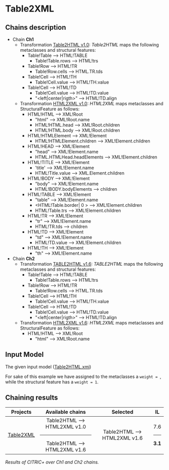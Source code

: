 # Table2XML

## Chains description
 - Chain **Ch1**
   - Transformation [Table2HTML v1.0](../tool/case_study/Table2HTML2XML/v1.0/Table2HTML.atl): _Table2HTML_ maps the following metaclasses and structural features: 
       - Table!Table --> HTML!TABLE
          - Table!Table.rows --> HTML!trs 
       - Table!Row --> HTML!TR
          - Table!Row.cells --> HTML.TR.tds 
       - Table!Cell --> HTML!TH
          - Table!Cell.value --> HTML!TH.value 
       - Table!Cell --> HTML!TD 
          - Table!Cell.value --> HTML!TD.value 
          - "<left|center|rigth>" --> HTML!TD.align
   - Transformation [HTML2XML v1.0](../tool/case_study/Table2HTML2XML/v1.0/HTML2XML.atl): _HTML2XML_ maps metaclasses and StructuralFeature as follows:
       - HTML!HTML --> XML!Root
          - "html" --> XML!Root.name
          - HTML!HTML.head --> XML!Root.children
          - HTML!HTML.body --> XML!Root.children
       - HTML!HTMLElement --> XML!Element
          - HTML!HTMLElement.children --> XML!Element.children 
       - HTML!HEAD --> XML!Element
          - "head" --> XML!Element.name
          - HTML.HTMLHead.headElements --> XML!Element.children
       - HTML!TITLE --> XML!Element
          - 'title' --> XML!Element.name
          - HTML!Title.value --> XML.Element.children 
       - HTML!BODY --> XML!Element
          - "body" --> XML!Element.name
          - HTML!BODY.bodyElements --> children
       - HTML!TABLE --> XML!Element
          - "table" --> XML!Element.name
          - <HTML!Table.border| 0 > --> XML!Element.children 
          - HTML!Table.trs --> XML!Element.children
       - HTML!TR --> XML!Element
          - "tr" --> XML!Element.name
          - HTML!TR.tds --> children
       - HTML!TD --> XML!Element
          - "td" --> XML!Element.name
          - HTML!TD.value --> XML!Element.children
       - HTML!TH --> XML!Element
          - "th" --> XML!Element.name
  - Chain **Ch2**
    - Transformation [TABLE2HTML v1.6](Table2HTML2XML/v1.6/Table2HTML.atl): _TABLE2HTML_ maps the following metaclasses and structural features:
       - Table!Table --> HTML!TABLE
         - Table!Table.rows --> HTML!trs 
       - Table!Row --> HTML!TR
         - Table!Row.cells --> HTML.TR.tds 
       - Table!Cell --> HTML!TH
         - Table!Cell.value --> HTML!TH.value 
       - Table!Cell --> HTML!TD 
         - Table!Cell.value --> HTML!TD.value 
         - "<left|center|rigth>" --> HTML!TD.align
    - Transformation [HTML2XML v1.6](../tool/case_study/Table2HTML2XML/v1.6/HTML2XML.atl): _HTML2XML_ maps metaclasses and StructuralFeature as follows:
      - HTML!HTML --> XML!Root
        - "html" --> XML!Root.name  

## Input Model

The given input model ([Table2HTML.xmi](../tool/case_study/Table2HTML2XML/Table2HTML.xmi)) 

For sake of this example we have assigned to the  metaclasses a ```weight = ```, while the structural feature  has a ```weight = 1```.

## Chaining results

| Projects  |  Available chains |  Selected |  IL |
|  :---:       |:---:|:---:|:---:|
| [Table2XML](wiki/table.md)    | Table2HTML --> HTML2XML v1.0 <hr/> Table2HTML --> HTML2XML v1.6  | Table2HTML --> HTML2XML v1.6  | 7.6 <hr/> **3.1**  |

<em>Results of CITRIC+ over Ch1 and Ch2 chains.</em>
